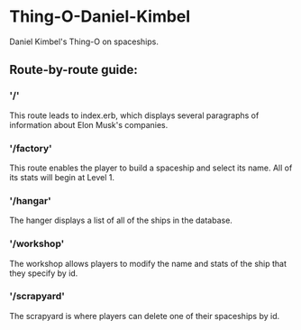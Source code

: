 Thing-O-Daniel-Kimbel
=====================

Daniel Kimbel's Thing-O on spaceships.


Route-by-route guide:
---------------------

### '/'
This route leads to index.erb, which displays several paragraphs of information about Elon Musk's companies.

### '/factory'
This route enables the player to build a spaceship and select its name. All of its stats will begin at Level 1.

### '/hangar'
The hanger displays a list of all of the ships in the database.

### '/workshop'
The workshop allows players to modify the name and stats of the ship that they specify by id.

### '/scrapyard'
The scrapyard is where players can delete one of their spaceships by id.